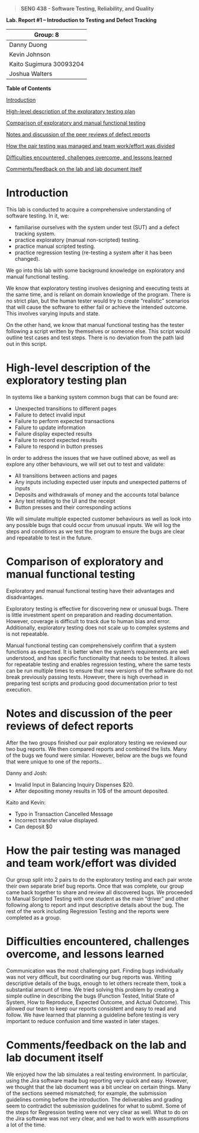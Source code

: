 >   **SENG 438 - Software Testing, Reliability, and Quality**

**Lab. Report \#1 – Introduction to Testing and Defect Tracking**

| Group: 8      |
|-----------------|
| Danny Duong                  |   
| Kevin Johnson                 |   
| Kaito Sugimura 30093204                |   
| Joshua Walters                |   


**Table of Contents**

[Introduction](#introduction)

[High-level description of the exploratory testing plan](#high-level-description-of-the-exploratory-testing-plan)

[Comparison of exploratory and manual functional testing](#comparison-of-exploratory-and-manual-functional-testing)

[Notes and discussion of the peer reviews of defect reports](#notes-and-discussion-of-the-peer-reviews-of-defect-reports)

[How the pair testing was managed and team work/effort was
divided	](#how-the-pair-testing-was-managed-and-team-workeffort-was-divided)

[Difficulties encountered, challenges overcome, and lessons
learned](#difficulties-encountered-challenges-overcome-and-lessons-learned)

[Comments/feedback on the lab and lab document itself](#commentsfeedback-on-the-lab-and-lab-document-itself)

# Introduction

This lab is conducted to acquire a comprehensive understanding of software testing. In it, we:

- familiarise ourselves with the system under test (SUT) and a defect tracking system.
- practice exploratory (manual non-scripted) testing.
- practice manual scripted testing.
- practice regression testing (re-testing a system after it has been changed).

We go into this lab with some background knowledge on exploratory and manual functional testing.

We know that exploratory testing involves designing and executing tests at the same time, and is reliant on domain knowledge of the program. There is no strict plan, but the human tester would try to create “realistic” scenarios that will cause the software to either fail or achieve the intended outcome. This involves varying inputs and state.

On the other hand, we know that manual functional testing has the tester following a script written by themselves or someone else. This script would outline test cases and test steps. There is no deviation from the path laid out in this script.

# High-level description of the exploratory testing plan

In systems like a banking system common bugs that can be found are:  
- Unexpected transitions to different pages
- Failure to detect invalid input
- Failure to perform expected transactions
- Failure to update information
- Failure display expected results
- Failure to record expected results
- Failure to respond in button presses

In order to address the issues that we have outlined above, as well as explore any other behaviours, we will set out to test and validate:
- All transitions between actions and pages
- Any inputs including expected user inputs and unexpected patterns of inputs
- Deposits and withdrawals of money and the accounts total balance
- Any text relating to the UI and the receipt 
- Button presses and their corresponding actions

We will simulate multiple expected customer behaviours as well as look into any possible bugs that could occur from unusual inputs. 
We will log the steps and conditions as we test the program to ensure the bugs are clear and repeatable to test in the future. 
# Comparison of exploratory and manual functional testing
Exploratory and manual functional testing have their advantages and disadvantages.

Exploratory testing is effective for discovering new or unusual bugs. There is little investment spent on preparation and reading documentation. However, coverage is difficult to track due to human bias and error. Additionally, exploratory testing does not scale up to complex systems and is not repeatable.

Manual functional testing can comprehensively confirm that a system functions as expected. It is better when the system’s requirements are well understood, and has specific functionality that needs to be tested. It allows for repeatable testing and enables regression testing, where the same tests can be run multiple times to ensure that new versions of the software do not break previously passing tests. However, there is high overhead in preparing test scripts and producing good documentation prior to test execution.

# Notes and discussion of the peer reviews of defect reports

After the two groups finished our pair exploratory testing we reviewed our two bug reports. We then compared reports and combined the lists. Many of the bugs we found were similar. However, below are the bugs we found that were unique to one of the reports..

Danny and Josh:
- Invalid Input in Balancing Inquiry Dispenses $20.
- After depositing money results in 10$ of the amount deposited.

Kaito and Kevin:
- Typo in Transaction Cancelled Message
- Incorrect transfer value displayed.
- Can deposit $0

# How the pair testing was managed and team work/effort was divided 

Our group split into 2 pairs to do the exploratory testing and each pair wrote their own separate brief bug reports. Once that was complete, our group came back together to share and review all discovered bugs. We proceeded to Manual Scripted Testing with one student as the main “driver” and other following along to report and input descriptive details about the bug. The rest of the work including Regression Testing and the reports were completed as a group. 

# Difficulties encountered, challenges overcome, and lessons learned

Communication was the most challenging part. Finding bugs individually was not very difficult, but coordinating our bug reports was. Writing descriptive details of the bugs, enough to let others recreate them, took a substantial amount of time. We tried solving this problem by creating a simple outline in describing the bugs (Function Tested, Initial State of System, How to Reproduce, Expected Outcome, and Actual Outcome). This allowed our team to keep our reports consistent and easy to read and follow. We have learned that planning a guideline before testing is very important to reduce confusion and time wasted in later stages.

# Comments/feedback on the lab and lab document itself

We enjoyed how the lab simulates a real testing environment. In particular, using the Jira software made bug reporting very quick and easy. However, we thought that the lab document was a bit unclear on certain things. Many of the sections seemed mismatched; for example, the submission guidelines coming before the introduction. The deliverables and grading seem to contradict the submission guidelines for what to submit. Some of the steps for Regression testing were not very clear as well. What to do on the Jira software was not very clear, and we had to work with assumptions a lot of the time. 

